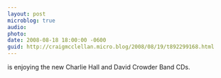 ```yaml
---
layout: post
microblog: true
audio: 
photo: 
date: 2008-08-18 18:00:00 -0600
guid: http://craigmcclellan.micro.blog/2008/08/19/t892299168.html
---
```

is enjoying the new Charlie Hall and David Crowder Band CDs.
